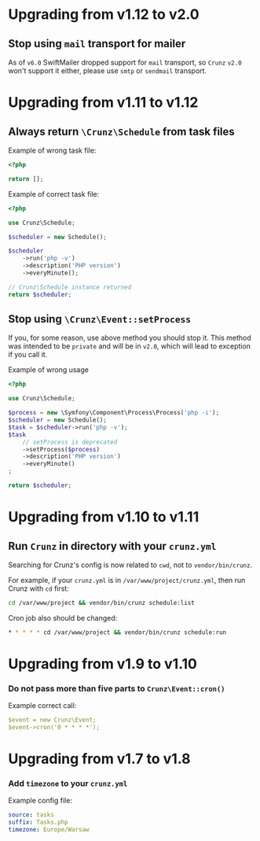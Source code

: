 # Upgrading from v1.12 to v2.0

## Stop using `mail` transport for mailer

As of `v6.0` SwiftMailer dropped support for `mail` transport,
so `Crunz` `v2.0` won't support it either,
please use `smtp` or `sendmail` transport.

# Upgrading from v1.11 to v1.12

## Always return `\Crunz\Schedule` from task files

Example of wrong task file:

```php
<?php

return [];
```

Example of correct task file:
```php
<?php

use Crunz\Schedule;

$scheduler = new Schedule();

$scheduler
    ->run('php -v')
    ->description('PHP version')
    ->everyMinute();

// Crunz\Schedule instance returned
return $scheduler;
```

## Stop using `\Crunz\Event::setProcess`

If you, for some reason, use above method you should stop it.
This method was intended to be `private` and will be in `v2.0`,
which will lead to exception if you call it.

Example of wrong usage

```php
<?php

use Crunz\Schedule;

$process = new \Symfony\Component\Process\Process('php -i');
$scheduler = new Schedule();
$task = $scheduler->run('php -v');
$task
    // setProcess is deprecated
    ->setProcess($process)
    ->description('PHP version')
    ->everyMinute()
;

return $scheduler;
``` 

# Upgrading from v1.10 to v1.11

## Run `Crunz` in directory with your `crunz.yml`

Searching for Crunz's config is now related to `cwd`, not to `vendor/bin/crunz`.

For example, if your `crunz.yml` is in `/var/www/project/crunz.yml`, then run Crunz with `cd` first:
```bash
cd /var/www/project && vendor/bin/crunz schedule:list
```

Cron job also should be changed:
```bash
* * * * * cd /var/www/project && vendor/bin/crunz schedule:run
```

# Upgrading from v1.9 to v1.10

### Do not pass more than five parts to `Crunz\Event::cron()`

Example correct call:
```yaml
$event = new Crunz\Event;
$event->cron('0 * * * *');
```

# Upgrading from v1.7 to v1.8

### Add `timezone` to your `crunz.yml`

Example config file:
```yaml
source: tasks
suffix: Tasks.php
timezone: Europe/Warsaw
```
